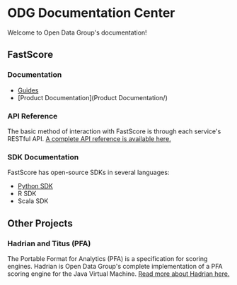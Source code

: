# ODG Documentation Center

Welcome to Open Data Group's documentation!

## FastScore

### Documentation

- [Guides](Guides/)
- [Product Documentation](Product Documentation/)

### API Reference

The basic method of interaction with FastScore is through each service's RESTful
API. [A complete API reference is available here.](API/)

### SDK Documentation

FastScore has open-source SDKs in several languages:

- [Python SDK](SDK/python/)
- R SDK
- Scala SDK

## Other Projects

### Hadrian and Titus (PFA)

The Portable Format for Analytics (PFA) is a specification for scoring engines.
Hadrian is Open Data Group's complete implementation of a PFA scoring engine for
the Java Virtual Machine. [Read more about Hadrian here.](Hadrian)
